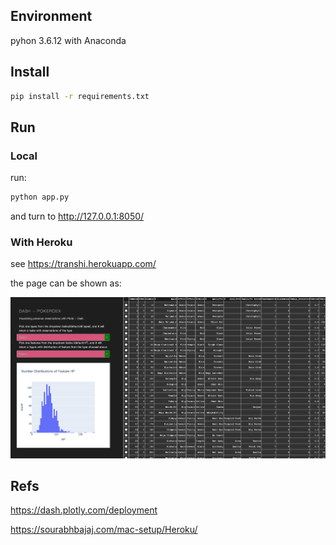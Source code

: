 ## Environment
pyhon 3.6.12 with Anaconda
## Install
```bash
pip install -r requirements.txt
```
## Run
### Local
run:
```python
python app.py
```
and turn to http://127.0.0.1:8050/ 
### With Heroku

see https://transhi.herokuapp.com/ 


the page can be shown as:

![image-20201213171811667](assets/image-20201213171811667.png)

## Refs

https://dash.plotly.com/deployment

https://sourabhbajaj.com/mac-setup/Heroku/